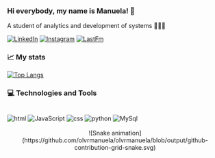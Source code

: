 ### Hi everybody, my name is Manuela! 🐇

A student of analytics and development of systems 👩🏻‍💻

[![LinkedIn](https://img.shields.io/badge/LinkedIn-0077B5?style=for-the-badge&logo=linkedin&logoColor=white)](https://www.linkedin.com/in/manuela-oliveira-848394250/)
[![Instagram](https://img.shields.io/badge/Instagram-E4405F?style=for-the-badge&logo=instagram&logoColor=white)](https://www.instagram.com/olvrmanuela/)
[![LastFm](https://img.shields.io/badge/last.fm-D51007?style=for-the-badge&logo=last.fm&logoColor=white)](https://www.last.fm/user/olvrmanuela)

### 📈 My stats
[![Top Langs](https://github-readme-stats.vercel.app/api/top-langs/?username=olvrmanuela&layout=compact)](https://github.com/olvrmanuela/github-readme-stats)

### 💻 Technologies and Tools
<div style="display: inline_block"><br>
  <img align="center" alt="html" src="https://img.shields.io/badge/HTML-239120?style=for-the-badge&logo=html5&logoColor=white" />
  <img align="center" alt="JavaScript" src="https://img.shields.io/badge/JavaScript-323330?style=for-the-badge&logo=javascript&logoColor=F7DF1E" />
  <img align="center" alt="css" src="https://img.shields.io/badge/CSS-239120?&style=for-the-badge&logo=css3&logoColor=white" />
  <img align="center" alt="python" src="https://img.shields.io/badge/Python-14354C?style=for-the-badge&logo=python&logoColor=white" />
  <img align="center" alt="MySql" src="https://img.shields.io/badge/MySQL-00000F?style=for-the-badge&logo=mysql&logoColor=white" />
 </div><br>
 
<div align="center">
  ![Snake animation](https://github.com/olvrmanuela/olvrmanuela/blob/output/github-contribution-grid-snake.svg)
</div>
